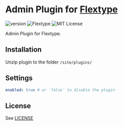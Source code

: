 # Admin Plugin for [Flextype](http://flextype.org/)
![version](https://img.shields.io/badge/version-0.3.0-brightgreen.svg?style=flat-square)
![Flextype](https://img.shields.io/badge/Flextype-0.7.3-green.svg?style=flat-square)
![MIT License](https://img.shields.io/badge/license-MIT-blue.svg?style=flat-square)

Admin Plugin for Flextype.

## Installation
Unzip plugin to the folder `/site/plugins/`

## Settings

```yaml
enabled: true # or `false` to disable the plugin
```

## License
See [LICENSE](https://github.com/flextype-plugins/admin/blob/master/LICENSE)
